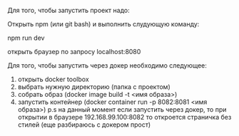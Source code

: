 Для того, чтобы запустить проект надо:

Открыть npm (или git bash) и выполнить слудующую команду:

npm run dev

открыть браузер по запросу localhost:8080

Для того, чтобы запустить через докер необходимо следующее:

1) открыть docker toolbox
2) выбрать нужную директорию (папка с проектом)
3) собрать образ (docker image build -t <имя образа>)
4) запустить контейнер (docker container run -p 8082:8081 <имя образа>)
p.s на данный момент если запустить через докер, то при открытии в браузере 192.168.99.100:8082 то откроется страничка без стилей (еще разбираюсь с докером прост)
